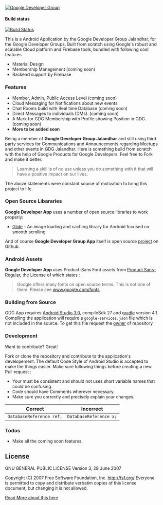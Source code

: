 [![Google Developer Group](http://www.gdgjalandhar.com/img/new%20Looo.png)](http://www.gdgjalandhar.com/)

#### Build status 

[![Build Status](https://travis-ci.org/coder3101/gdgApp.svg?branch=master)](https://travis-ci.org/coder3101/gdgApp)


This is a Android Application by the Google Developer Group Jalandhar, for the Google Developer Groups. Built from scratch using Google's robust and scalable Cloud platform and Firebase tools, bundled with following cool features

  - Material Design
  - Membership Management (coming soon)
  - Backend support by Firebase 

### Features

  - Member, Admin, Public Access Level (coming soon)
  - Cloud Messaging for Notifications about new events
  - Chat Rooms build with Real time Database (coming soon)
  - Direct Messages to individuals (DMs). (coming soon)
  - A Mark for GDG Membership with Profile showing Position in GDG. (coming soon)
  - **More to be added soon**

Being a member of  **Google Developer Group Jalandhar** and still using third party services for Communications and Announcements regarding Meetups and other events in GDG Jalandhar. Here is something build from scratch with the help of Google Products for Google Developers. Feel free to Fork and make it better.

> Learning a skill is of no use unless you do something with it that will have a positive impact on our lives.

The above statements were constant source of motivation to bring this project to life.

### Open Source Libararies

**Google Developer App** uses a number of open source libraries to work properly:

* [Glide](https://github.com/bumptech/glide) - An image loading and caching library for Android focused on smooth scrolling

And of course **Google Developer Group App** itself is open source [project](www.github.com/coder3101/gdgApp) on Github.


### Android Assets 
**Google Developer App** uses Product-Sans Font assets from [Product Sans-Regular](https://github.com/leotm/ProductSans-Regular), the License of which states :
> Google offers many fonts on open source terms. This is not one of them. Please see www.google.com/fonts.
### Building from Source

GDG App requires [Android Studio 3.0](https://developer.android.com/studio/index.html), compileSdk 27 and [gradle](https://gradle.org/) version 4.1. Compiling the application will require a `google-services.json` file which is not included in the source. To get this file request the [owner](mailto:ashar786khan@gmail.com) of repository  

### Development

Want to contribute? Great!

Fork or clone the repository and contribute to the application's developement.
The default Code Style of Android Studio is accepted to make the things easier.
Make sure following things before creating a new Pull request :
- Your must be consistent and should not uses short variable names that could be confusing.
- Code should have Comments wherever necessary.
- Make sure you correctly and precisely explain your changes.
 
 | Correct | Incorrect |
 |---------|-----------|
 | ```DatabaseReference ref;``` | ```DatabaseReference x;``` |

### Todos
 - Make all the coming soon features.

License
----

GNU GENERAL PUBLIC LICENSE
                       Version 3, 29 June 2007

 Copyright (C) 2007 Free Software Foundation, Inc. <http://fsf.org/>
 Everyone is permitted to copy and distribute verbatim copies
 of this license document, but changing it is not allowed.

[Read More about this here ](https://github.com/coder3101/gdgApp/blob/master/LICENSE)
